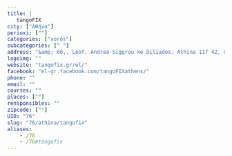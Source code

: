 ```yaml
---
title: |
   tangoFIX
city: ["Αθήνα"]
perioxi: [""]
categories: ["xoros"]
subcategories: [" "]
address: "&amp; 66,, Leof. Andrea Siggrou ke Diliados, Athina 117 42, Greece"
logoimg: ""
website: "tangofix.gr/el/"
facebook: "el-gr.facebook.com/tangoFIXathens/"
phone: ""
email: ""
courses: ""
places: [""]
rensponsibles: ""
zipcode: [""]
UID: "76"
slug: "76/athina/tangofix"
aliases:
    - /76
    - /76#tangofix
---
```


